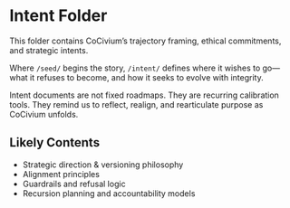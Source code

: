 # Intent Folder

This folder contains CoCivium’s trajectory framing, ethical commitments, and strategic intents.

Where `/seed/` begins the story, `/intent/` defines where it wishes to go—what it refuses to become, and how it seeks to evolve with integrity.

Intent documents are not fixed roadmaps. They are recurring calibration tools. They remind us to reflect, realign, and rearticulate purpose as CoCivium unfolds.

## Likely Contents

- Strategic direction & versioning philosophy
- Alignment principles
- Guardrails and refusal logic
- Recursion planning and accountability models


